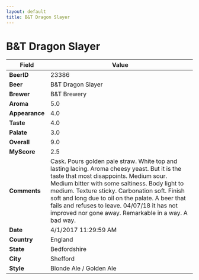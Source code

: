 ```yaml
---
layout: default
title: B&T Dragon Slayer
---
```


# B&T Dragon Slayer

| Field         | Value     |
|---------------|-----------|
| **BeerID** | 23386 |
| **Beer** | B&T Dragon Slayer |
| **Brewer** | B&T Brewery |
| **Aroma** | 5.0 |
| **Appearance** | 4.0 |
| **Taste** | 4.0 |
| **Palate** | 3.0 |
| **Overall** | 9.0 |
| **MyScore** | 2.5 |
| **Comments** | Cask. Pours golden pale straw. White top and lasting lacing. Aroma cheesy yeast. But it is the taste that most disappoints. Medium sour. Medium bitter with some saltiness. Body light to medium. Texture sticky. Carbonation soft. Finish soft and long due to oil on the palate. A beer that fails and refuses to leave. 04/07/18 it has not improved nor gone away. Remarkable in a way. A bad way. |
| **Date** | 4/1/2017 11:29:59 AM |
| **Country** | England |
| **State** | Bedfordshire |
| **City** | Shefford |
| **Style** | Blonde Ale / Golden Ale |
